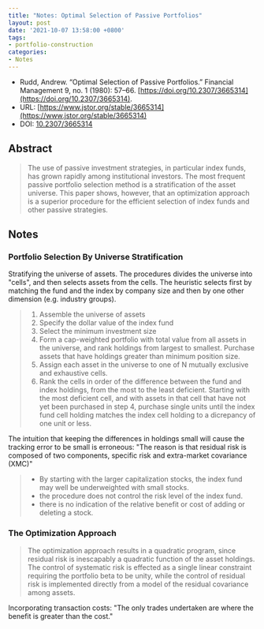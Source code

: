 ```yaml
---
title: "Notes: Optimal Selection of Passive Portfolios"
layout: post
date: '2021-10-07 13:58:00 +0800'
tags:
- portfolio-construction
categories:
- Notes
---
```

* Rudd, Andrew. “Optimal Selection of Passive Portfolios.” Financial Management 9, no. 1 (1980): 57–66. [https://doi.org/10.2307/3665314](https://doi.org/10.2307/3665314).
* URL: [https://www.jstor.org/stable/3665314](https://www.jstor.org/stable/3665314)
* DOI: [10.2307/3665314](https://doi.org/10.2307/3665314)

## Abstract

> The use of passive investment strategies, in particular index funds, has grown rapidly among institutional investors. The most frequent passive portfolio selection method is a stratification of the asset universe. This paper shows, however, that an optimization approach is a superior procedure for the efficient selection of index funds and other passive strategies.

## Notes

### Portfolio Selection By Universe Stratification

Stratifying the universe of assets. The procedures divides the universe into "cells", and then selects assets from the cells. The heuristic selects first by matching the fund and the index by company size and then by one other dimension (e.g. industry groups).

> 1. Assemble the universe of assets
> 2. Specify the dollar value of the index fund
> 3. Select the minimum investment size
> 4. Form a cap-weighted portfolio with total value from all assets in the universe, and rank holdings from largest to smallest. Purchase assets that have holdings greater than minimum position size.
> 5. Assign each asset in the universe to one of N mutually exclusive and exhaustive cells.
> 6. Rank the cells in order of the difference between the fund and index holdings, from the most to the least deficient. Starting with the most deficient cell, and with assets in that cell that have not yet been purchased in step 4, purchase single units until the index fund cell holding matches the index cell holding to a dicrepancy of one unit or less.

The intuition that keeping the differences in holdings small will cause the tracking error to be small is erroneous: "The reason is that residual risk is composed of two components, specific risk and extra-market covariance (XMC)"

> * By starting with the larger capitalization stocks, the index fund may well be underweighted with small stocks.
> * the procedure does not control the risk level of the index fund.
> * there is no indication of the relative benefit or cost of adding or deleting a stock.

### The Optimization Approach

> The optimization approach results in a quadratic program, since residual risk is inescapably a quadratic function of the asset holdings. The control of systematic risk is effected as a single linear constraint requiring the portfolio beta to be unity, while the control of residual risk is implemented directly from a model of the residual covariance among assets.

Incorporating transaction costs: "The only trades undertaken are where the benefit is greater than the cost."
